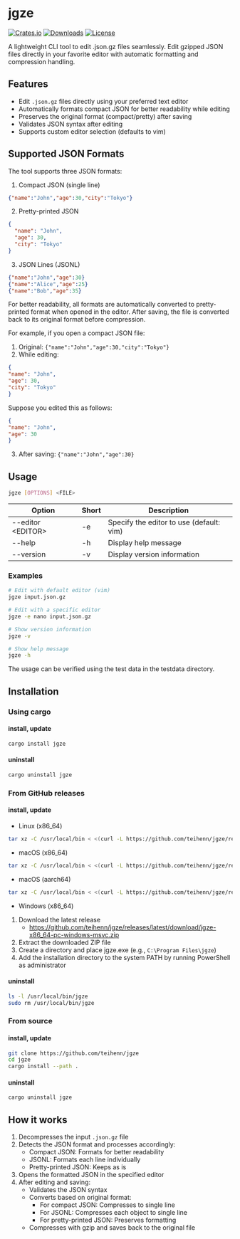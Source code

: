 # jgze

[![Crates.io](https://img.shields.io/crates/v/jgze)](https://crates.io/crates/jgze)
[![Downloads](https://img.shields.io/crates/d/jgze)](https://crates.io/crates/jgze)
[![License](https://img.shields.io/crates/l/jgze)](https://github.com/teihenn/jgze/blob/main/LICENSE)

A lightweight CLI tool to edit .json.gz files seamlessly.
Edit gzipped JSON files directly in your favorite editor
with automatic formatting and compression handling.

## Features

- Edit `.json.gz` files directly using your preferred text editor
- Automatically formats compact JSON for better readability while editing
- Preserves the original format (compact/pretty) after saving
- Validates JSON syntax after editing
- Supports custom editor selection (defaults to vim)

## Supported JSON Formats

The tool supports three JSON formats:

1. Compact JSON (single line)

```json
{"name":"John","age":30,"city":"Tokyo"}
```

2. Pretty-printed JSON

```json
{
  "name": "John",
  "age": 30,
  "city": "Tokyo"
}
```

3. JSON Lines (JSONL)

```json
{"name":"John","age":30}
{"name":"Alice","age":25}
{"name":"Bob","age":35}
```

For better readability, all formats are automatically converted to
pretty-printed format when opened in the editor.
After saving, the file is converted back to its original format before compression.

For example, if you open a compact JSON file:

1. Original: `{"name":"John","age":30,"city":"Tokyo"}`
2. While editing:

```json
{
"name": "John",
"age": 30,
"city": "Tokyo"
}
```

Suppose you edited this as follows:

```json
{
"name": "John",
"age": 30
}
```

3. After saving: `{"name":"John","age":30}`

## Usage

```bash
jgze [OPTIONS] <FILE>
```

| Option | Short | Description |
|--------|-------|-------------|
| --editor \<EDITOR\> | -e | Specify the editor to use (default: vim) |
| --help | -h | Display help message |
| --version | -v | Display version information |

### Examples

```bash
# Edit with default editor (vim)
jgze input.json.gz

# Edit with a specific editor
jgze -e nano input.json.gz

# Show version information
jgze -v

# Show help message
jgze -h
```

The usage can be verified using the test data in the testdata directory.

## Installation

### Using cargo

#### install, update

```bash
cargo install jgze
```

#### uninstall

```bash
cargo uninstall jgze
```

### From GitHub releases

#### install, update

- Linux (x86_64)

```bash
tar xz -C /usr/local/bin < <(curl -L https://github.com/teihenn/jgze/releases/latest/download/jgze-x86_64-unknown-linux-gnu.tar.gz)
```

- macOS (x86_64)

```bash
tar xz -C /usr/local/bin < <(curl -L https://github.com/teihenn/jgze/releases/latest/download/jgze-x86_64-apple-darwin.tar.gz)
```

- macOS (aarch64)

```bash
tar xz -C /usr/local/bin < <(curl -L https://github.com/teihenn/jgze/releases/latest/download/jgze-aarch64-apple-darwin.tar.gz)
```

- Windows (x86_64)

1. Download the latest release
    - https://github.com/teihenn/jgze/releases/latest/download/jgze-x86_64-pc-windows-msvc.zip
2. Extract the downloaded ZIP file
3. Create a directory and place jgze.exe (e.g., `C:\Program Files\jgze`)
4. Add the installation directory to the system PATH by running PowerShell as administrator

#### uninstall

```bash
ls -l /usr/local/bin/jgze
sudo rm /usr/local/bin/jgze
```

### From source

#### install, update

```bash
git clone https://github.com/teihenn/jgze
cd jgze
cargo install --path .
```

#### uninstall

```bash
cargo uninstall jgze
```

## How it works

1. Decompresses the input `.json.gz` file
2. Detects the JSON format and processes accordingly:
   - Compact JSON: Formats for better readability
   - JSONL: Formats each line individually
   - Pretty-printed JSON: Keeps as is
3. Opens the formatted JSON in the specified editor
4. After editing and saving:
   - Validates the JSON syntax
   - Converts based on original format:
     - For compact JSON: Compresses to single line
     - For JSONL: Compresses each object to single line
     - For pretty-printed JSON: Preserves formatting
   - Compresses with gzip and saves back to the original file
